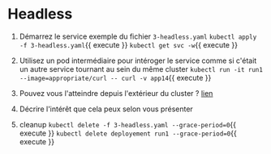 # Headless

1) Démarrez le service exemple du fichier `3-headless.yaml`
    `kubectl apply -f 3-headless.yaml`{{ execute }}
    `kubectl get svc -w`{{ execute }}

2) Utilisez un pod intermédiaire pour intéroger le service comme si c'était un autre service tournant au sein du même cluster
    `kubectl run -it run1 --image=appropriate/curl -- curl -v app14`{{ execute }}

3) Pouvez vous l'atteindre depuis l'extérieur du cluster ?
    [lien](http://[[HOST_SUBDOMAIN]]-80-[[KATACODA_HOST]].environments.katacoda.com/)

4) Décrire l'intérêt que cela peux selon vous présenter

5) cleanup
    `kubectl delete -f 3-headless.yaml --grace-period=0`{{ execute }}
    `kubectl delete deployement run1 --grace-period=0`{{ execute }}
